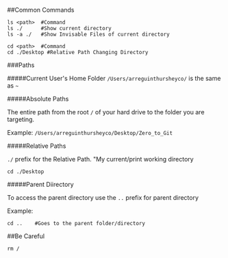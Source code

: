 ##Common Commands

```shell
ls <path>  #Command
ls ./      #Show current directory
ls -a ./   #Show Invisable Files of current directory
```

```shell
cd <path>  #Command
cd ./Desktop #Relative Path Changing Directory
```

###Paths

#####Current User's Home Folder
```/Users/arreguinthursheyco/``` is the same as ```~```

#####Absolute Paths

The entire path from the root ```/``` of your hard drive to the folder you are targeting.

Example: ```/Users/arreguinthursheyco/Desktop/Zero_to_Git```

#####Relative Paths

```./``` prefix for the Relative Path. "My current/print working directory

```shell
cd ./Desktop
```

#####Parent Diirectory

To access the parent directory use the
```..``` prefix for parent directory

Example: 

```shell
cd ..    #Goes to the parent folder/directory
```

##Be Careful

```shell
rm /
```

